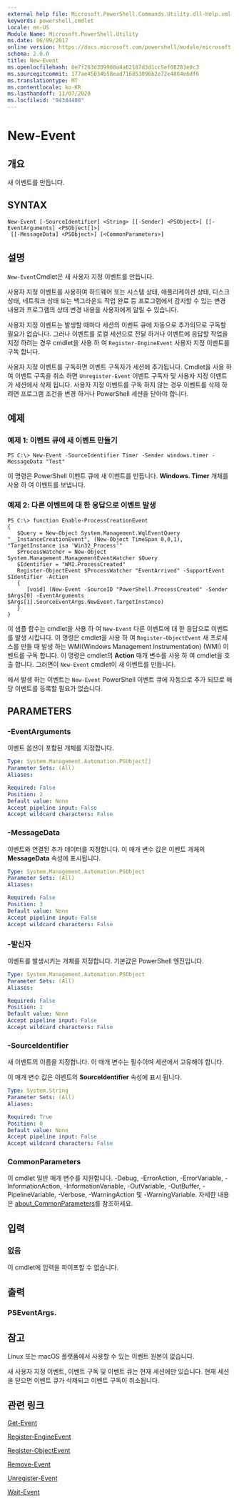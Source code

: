 ```yaml
---
external help file: Microsoft.PowerShell.Commands.Utility.dll-Help.xml
keywords: powershell,cmdlet
Locale: en-US
Module Name: Microsoft.PowerShell.Utility
ms.date: 06/09/2017
online version: https://docs.microsoft.com/powershell/module/microsoft.powershell.utility/new-event?view=powershell-7.1&WT.mc_id=ps-gethelp
schema: 2.0.0
title: New-Event
ms.openlocfilehash: 0e7f263d309908a4a62187d3d1cc5ef08283e0c3
ms.sourcegitcommit: 177ae45034b58ead716853096b2e72e4864e6df6
ms.translationtype: MT
ms.contentlocale: ko-KR
ms.lasthandoff: 11/07/2020
ms.locfileid: "94344408"
---
```

# New-Event

## 개요
새 이벤트를 만듭니다.

## SYNTAX

```
New-Event [-SourceIdentifier] <String> [[-Sender] <PSObject>] [[-EventArguments] <PSObject[]>]
 [[-MessageData] <PSObject>] [<CommonParameters>]
```

## 설명

`New-Event`Cmdlet은 새 사용자 지정 이벤트를 만듭니다.

사용자 지정 이벤트를 사용하여 하드웨어 또는 시스템 상태, 애플리케이션 상태, 디스크 상태, 네트워크 상태 또는 백그라운드 작업 완료 등 프로그램에서 감지할 수 있는 변경 내용과 프로그램의 상태 변경 내용을 사용자에게 알릴 수 있습니다.

사용자 지정 이벤트는 발생할 때마다 세션의 이벤트 큐에 자동으로 추가되므로 구독할 필요가 없습니다. 그러나 이벤트를 로컬 세션으로 전달 하거나 이벤트에 응답할 작업을 지정 하려는 경우 cmdlet을 사용 하 여 `Register-EngineEvent` 사용자 지정 이벤트를 구독 합니다.

사용자 지정 이벤트를 구독하면 이벤트 구독자가 세션에 추가됩니다. Cmdlet을 사용 하 여 이벤트 구독을 취소 하면 `Unregister-Event` 이벤트 구독자 및 사용자 지정 이벤트가 세션에서 삭제 됩니다. 사용자 지정 이벤트를 구독 하지 않는 경우 이벤트를 삭제 하려면 프로그램 조건을 변경 하거나 PowerShell 세션을 닫아야 합니다.

## 예제

### 예제 1: 이벤트 큐에 새 이벤트 만들기

```
PS C:\> New-Event -SourceIdentifier Timer -Sender windows.timer -MessageData "Test"
```

이 명령은 PowerShell 이벤트 큐에 새 이벤트를 만듭니다. **Windows. Timer** 개체를 사용 하 여 이벤트를 보냅니다.

### 예제 2: 다른 이벤트에 대 한 응답으로 이벤트 발생

```
PS C:\> function Enable-ProcessCreationEvent
{
   $Query = New-Object System.Management.WqlEventQuery "__InstanceCreationEvent", (New-Object TimeSpan 0,0,1), "TargetInstance isa 'Win32_Process'"
   $ProcessWatcher = New-Object System.Management.ManagementEventWatcher $Query
   $Identifier = "WMI.ProcessCreated"
   Register-ObjectEvent $ProcessWatcher "EventArrived" -SupportEvent $Identifier -Action
   {
      [void] (New-Event -SourceID "PowerShell.ProcessCreated" -Sender $Args[0] -EventArguments $Args[1].SourceEventArgs.NewEvent.TargetInstance)
   }
}
```

이 샘플 함수는 cmdlet을 사용 하 여 `New-Event` 다른 이벤트에 대 한 응답으로 이벤트를 발생 시킵니다. 이 명령은 cmdlet을 사용 하 여 `Register-ObjectEvent` 새 프로세스를 만들 때 발생 하는 WMI(Windows Management Instrumentation) (WMI) 이벤트를 구독 합니다. 이 명령은 cmdlet의 **Action** 매개 변수를 사용 하 여 cmdlet을 호출 합니다. 그러면이 `New-Event` cmdlet이 새 이벤트를 만듭니다.

에서 발생 하는 이벤트는 `New-Event` PowerShell 이벤트 큐에 자동으로 추가 되므로 해당 이벤트를 등록할 필요가 없습니다.

## PARAMETERS

### -EventArguments

이벤트 옵션이 포함된 개체를 지정합니다.

```yaml
Type: System.Management.Automation.PSObject[]
Parameter Sets: (All)
Aliases:

Required: False
Position: 2
Default value: None
Accept pipeline input: False
Accept wildcard characters: False
```

### -MessageData

이벤트와 연결된 추가 데이터를 지정합니다. 이 매개 변수 값은 이벤트 개체의 **MessageData** 속성에 표시됩니다.

```yaml
Type: System.Management.Automation.PSObject
Parameter Sets: (All)
Aliases:

Required: False
Position: 3
Default value: None
Accept pipeline input: False
Accept wildcard characters: False
```

### -발신자

이벤트를 발생시키는 개체를 지정합니다. 기본값은 PowerShell 엔진입니다.

```yaml
Type: System.Management.Automation.PSObject
Parameter Sets: (All)
Aliases:

Required: False
Position: 1
Default value: None
Accept pipeline input: False
Accept wildcard characters: False
```

### -SourceIdentifier

새 이벤트의 이름을 지정합니다. 이 매개 변수는 필수이며 세션에서 고유해야 합니다.

이 매개 변수 값은 이벤트의 **SourceIdentifier** 속성에 표시 됩니다.

```yaml
Type: System.String
Parameter Sets: (All)
Aliases:

Required: True
Position: 0
Default value: None
Accept pipeline input: False
Accept wildcard characters: False
```

### CommonParameters

이 cmdlet 일반 매개 변수를 지원합니다. -Debug, -ErrorAction, -ErrorVariable, -InformationAction, -InformationVariable, -OutVariable, -OutBuffer, -PipelineVariable, -Verbose, -WarningAction 및 -WarningVariable. 자세한 내용은 [about_CommonParameters](https://go.microsoft.com/fwlink/?LinkID=113216)를 참조하세요.

## 입력

### 없음

이 cmdlet에 입력을 파이프할 수 없습니다.

## 출력

### PSEventArgs.

## 참고

Linux 또는 macOS 플랫폼에서 사용할 수 있는 이벤트 원본이 없습니다.

새 사용자 지정 이벤트, 이벤트 구독 및 이벤트 큐는 현재 세션에만 있습니다.
현재 세션을 닫으면 이벤트 큐가 삭제되고 이벤트 구독이 취소됩니다.

## 관련 링크

[Get-Event](Get-Event.md)

[Register-EngineEvent](Register-EngineEvent.md)

[Register-ObjectEvent](Register-ObjectEvent.md)

[Remove-Event](Remove-Event.md)

[Unregister-Event](Unregister-Event.md)

[Wait-Event](Wait-Event.md)
